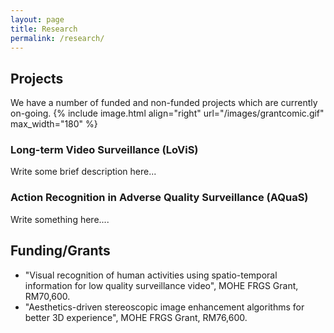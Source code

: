 ```yaml
---
layout: page
title: Research
permalink: /research/
---
```


## Projects

We have a number of funded and non-funded projects which are currently on-going.
{% include image.html align="right" url="/images/grantcomic.gif" max_width="180" %}

### Long-term Video Surveillance (LoViS)

Write some brief description here...

### Action Recognition in Adverse Quality Surveillance (AQuaS)

Write something here....



## Funding/Grants

- "Visual recognition of human activities using spatio-temporal information for low quality surveillance video", MOHE FRGS Grant, RM70,600.
- "Aesthetics-driven stereoscopic image enhancement algorithms for better 3D experience", MOHE FRGS Grant, RM76,600.
